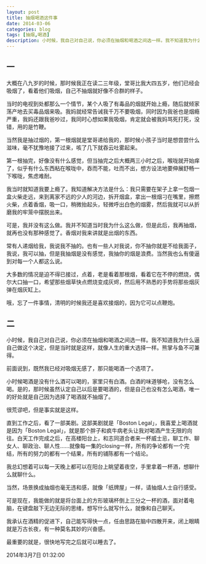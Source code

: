 ```yaml
---
layout: post
title: 抽烟喝酒这件事
date: 2014-03-06
categories: blog
tags: [抽烟,喝酒]
description: 小时候，我自己对自己说，你必须在抽烟和喝酒之间选一样。我不知道我为什么逼自己做这个决定，但是当时就是这样，就像人生的重大选择一样。熊掌与鱼不可兼得。
---
```


## 一
大概在八九岁的时候，那时候我正在读二三年级，堂哥比我大四五岁，他们已经会吸烟了，看着他们吸烟，自己不抽烟就好像不合群的样子。

当时的电视到处都那么一个情节，某个人吸了有毒品的烟就开始上瘾，随后就倾家荡产地去买毒品烟来吸。我妈就经常告诫我千万不要吸烟，同时因为我爸也是烟瘾严重，我妈还跟我爸吵过，我同时心想如果我吸烟，肯定就会被我妈骂死打死，没错，用的是竹鞭。

当然我是抽过烟的，第一根烟就是堂哥递给我的，那时候小孩子当时是想尝尝什么滋味，毫不犹豫地接了过来，咳了几下就吞云吐雾起来。

第一根抽完，好像没有什么感觉，但当抽完之后大概两三小时之后，喉咙就开始痒了，似乎有什么东西粘在喉咙中，吞而不能，吐而不出，想方设法地要伸展舒畅一下喉咙，焦虑难耐。

我当时就知道我要上瘾了。我知道解决方法是什么：我只需要在架子上拿一包烟一盒火柴走远，来到离家不远的少人的河边，拆开烟盒，拿出一根烟刁在嘴里，擦燃火柴，点着香烟，吸一口，稍微抬起头，轻微呼出白色的烟雾，然后我就可以从折磨我的牢笼中摆脱出来。

可是，我并没有这么做。我并不知道当时我为什么这么做，但是此后，我再抽烟，就再也没有那种感觉了。香烟对我来讲就是出烟的东西。

常有人递烟给我，我说我不抽的。也有一些人对我说，你不抽你就是不给我面子，我说，我可以抽，但是我抽烟是没有感觉，我抽你的烟是浪费。当然我也么有傻逼到对每一个人都这么说。

大多数的情况是迫不得已接过，点着，老是看着那根烟，看着它在不停的燃烧，偶尔大口抽一口，希望那些烟草快点燃烧变成灰烬，然后用不熟悉的手势将那些烟灰弹在烟灰缸上。

哦，忘了一件事情，清明的时候我还是喜欢接烟的，因为它可以点鞭炮。


## 二

小时候，我自己对自己说，你必须在抽烟和喝酒之间选一样。我不知道我为什么逼自己做这个决定，但是当时就是这样，就像人生的重大选择一样。熊掌与鱼不可兼得。

前面说到，既然我已经对吸烟无感了，那只能喝酒一个选项了。

小时候喝酒是没有什么酒可以喝的，家里只有白酒。白酒的味道够呛，没有怎么喝。是的，那时候虽然认定自己以后是要喝酒的，但是自己也没有怎么喝酒，唯一的好处就是自己因为选择了喝酒就不抽烟了。

很荒谬吧，但是事实就是这样。

直到工作之后，看了一部美剧。这部美剧就是「Boston Legal」，我喜爱上喝酒就是因为「Boston Legal」，就是那个胖子和疯牛病老头让我对喝酒产生无限的向往。白天工作完成之后，在高楼阳台上，和志同道合者来一杯威士忌，聊工作、聊女人、聊政治、聊人性……就像每一集的closing一样，所有的争论都有一个完结，所有的努力的都有一个结果，所有的铺陈都有一个结论。

我总幻想着可以每一天晚上都可以在阳台上眺望着夜空，手里拿着一杯酒，想聊什么就聊什么。

当然，场景换成抽烟也毫无违和感，就像「纸牌屋」一样，请抽烟人士自行感受。

可是现在，我能做的就是将台面上的方形玻璃杯倒上三分之一杯的酒，面对着电脑，在键盘敲下无边无际的思绪，想写什么就写什么，就像和自己聊天。

我承认在酒精的促进下，自己能写得快一点，任由思路在脑中四散开来，闭上眼睛就是万古长夜，有一种莫名其妙的兴奋感。

最重要的就是，很快地写完之后就可以睡去了。

2014年3月7日 01:32:00
